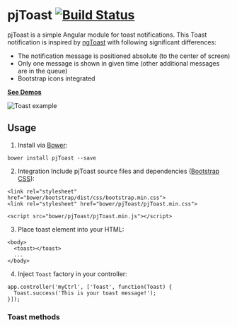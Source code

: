 # pjToast [![Build Status](https://travis-ci.org/peterjurkovic/pjToast.svg)](https://travis-ci.org/peterjurkovic/pjToast)


pjToast is a simple Angular module for toast notifications. This Toast notification is inspired by [ngToast](http://tamerayd.in/ngToast/) with following significant differences:

* The notification message is positioned absolute (to the center of screen)
* Only one message is shown in given time (other additional messages are in the queue)
* Bootstrap icons integrated

**[See Demos](http://pjtoast.peterjurkovic.sk/)**

![Toast example](http://pjtoast.peterjurkovic.sk/toast-example.png)

## Usage

1. Install via [Bower](http://bower.io/):
  ```
  bower install pjToast --save
  ```
  
2. Integration
  Include pjToast source files and dependencies ([Bootstrap CSS](http://getbootstrap.com/)):
  ```
  <link rel="stylesheet" href="bower/bootstrap/dist/css/bootstrap.min.css">
  <link rel="stylesheet" href="bower/pjToast/pjToast.min.css">
  
  <script src="bower/pjToast/pjToast.min.js"></script>
  ```
3. Place toast element into your HTML:

  ```
  <body>
    <toast></toast>
    ...
  </body>
  ```

4. Inject `Toast` factory in your controller:
```
app.controller('myCtrl', ['Toast', function(Toast) {
  Toast.success('This is your toast message!');
}]);
```

### Toast methods




 
